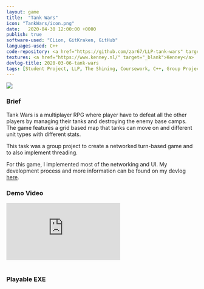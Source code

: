 ```yaml
---
layout: game
title:  "Tank Wars"
icon: "TankWars/icon.png"
date:   2020-04-30 12:00:00 +0000
publish: true
software-used: "CLion, GitKraken, GitHub"
languages-used: C++
code-repository: <a href="https://github.com/zar67/LLP-tank-wars" target="_blank">GitHub</a>
textures: <a href="https://www.kenney.nl/" target="_blank">Kenney</a>
devlog-title: 2020-03-06-tank-wars
tags: [Student Project, LLP, The Shining, Coursework, C++, Group Project]
---
```


<img src="{{ site.baseurl }}/assets/TankWars/game_screenshot.png"/>

<h3>Brief</h3>

Tank Wars is a multiplayer RPG where player have to defeat all the other players by managing their tanks and destroying the enemy base camps. The game features a grid based map that tanks can move on and different unit types with different stats.

This task was a group project to create a networked turn-based game and to also implement threading.

For this game, I implemented most of the networking and UI. My development process and more information can be found on my devlog <a href="https://zar67.github.io/Portfolio/blog.html#Tank%20Wars%20Devlog">here</a>.

<h3>Demo Video</h3>
<div class="iframe-container">
<iframe src="https://www.youtube.com/embed/zkCfj4FR3hE" frameborder="0" allowfullscreen></iframe>
</div>

<br>
<h3>Playable EXE</h3>
<a class="page-link" target="_blank" href="{{site.baseurl}}/assets/TankWars/TankWars.zip"><i class="fas fa-file-archive fa-3x nav-image"></i></a>